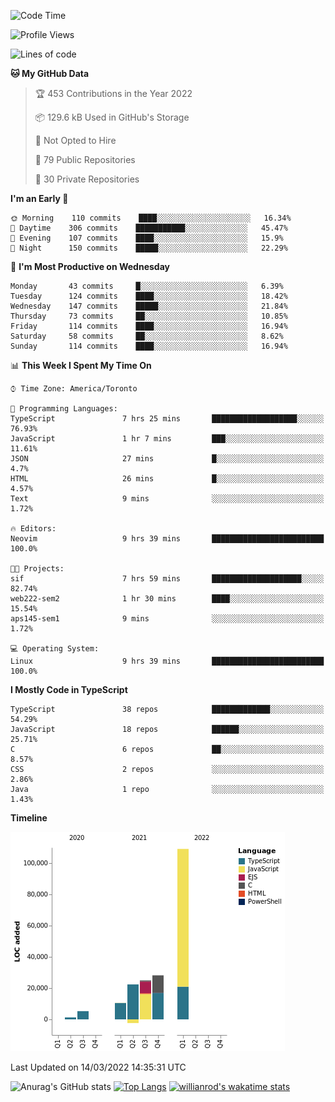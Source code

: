 <!--START_SECTION:waka-->
![Code Time](http://img.shields.io/badge/Code%20Time-185%20hrs%2026%20mins-blue)

![Profile Views](http://img.shields.io/badge/Profile%20Views-7-blue)

![Lines of code](https://img.shields.io/badge/From%20Hello%20World%20I%27ve%20Written-199%20Thousand%20lines%20of%20code-blue)

**🐱 My GitHub Data** 

> 🏆 453 Contributions in the Year 2022
 > 
> 📦 129.6 kB Used in GitHub's Storage 
 > 
> 🚫 Not Opted to Hire
 > 
> 📜 79 Public Repositories 
 > 
> 🔑 30 Private Repositories  
 > 
**I'm an Early 🐤** 

```text
🌞 Morning    110 commits    ████░░░░░░░░░░░░░░░░░░░░░   16.34% 
🌆 Daytime    306 commits    ███████████░░░░░░░░░░░░░░   45.47% 
🌃 Evening    107 commits    ████░░░░░░░░░░░░░░░░░░░░░   15.9% 
🌙 Night      150 commits    █████░░░░░░░░░░░░░░░░░░░░   22.29%

```
📅 **I'm Most Productive on Wednesday** 

```text
Monday       43 commits     █░░░░░░░░░░░░░░░░░░░░░░░░   6.39% 
Tuesday      124 commits    ████░░░░░░░░░░░░░░░░░░░░░   18.42% 
Wednesday    147 commits    █████░░░░░░░░░░░░░░░░░░░░   21.84% 
Thursday     73 commits     ██░░░░░░░░░░░░░░░░░░░░░░░   10.85% 
Friday       114 commits    ████░░░░░░░░░░░░░░░░░░░░░   16.94% 
Saturday     58 commits     ██░░░░░░░░░░░░░░░░░░░░░░░   8.62% 
Sunday       114 commits    ████░░░░░░░░░░░░░░░░░░░░░   16.94%

```


📊 **This Week I Spent My Time On** 

```text
⌚︎ Time Zone: America/Toronto

💬 Programming Languages: 
TypeScript               7 hrs 25 mins       ███████████████████░░░░░░   76.93% 
JavaScript               1 hr 7 mins         ███░░░░░░░░░░░░░░░░░░░░░░   11.61% 
JSON                     27 mins             █░░░░░░░░░░░░░░░░░░░░░░░░   4.7% 
HTML                     26 mins             █░░░░░░░░░░░░░░░░░░░░░░░░   4.57% 
Text                     9 mins              ░░░░░░░░░░░░░░░░░░░░░░░░░   1.72%

🔥 Editors: 
Neovim                   9 hrs 39 mins       █████████████████████████   100.0%

🐱‍💻 Projects: 
sif                      7 hrs 59 mins       ████████████████████░░░░░   82.74% 
web222-sem2              1 hr 30 mins        ████░░░░░░░░░░░░░░░░░░░░░   15.54% 
aps145-sem1              9 mins              ░░░░░░░░░░░░░░░░░░░░░░░░░   1.72%

💻 Operating System: 
Linux                    9 hrs 39 mins       █████████████████████████   100.0%

```

**I Mostly Code in TypeScript** 

```text
TypeScript               38 repos            █████████████░░░░░░░░░░░░   54.29% 
JavaScript               18 repos            ██████░░░░░░░░░░░░░░░░░░░   25.71% 
C                        6 repos             ██░░░░░░░░░░░░░░░░░░░░░░░   8.57% 
CSS                      2 repos             ░░░░░░░░░░░░░░░░░░░░░░░░░   2.86% 
Java                     1 repo              ░░░░░░░░░░░░░░░░░░░░░░░░░   1.43%

```


**Timeline**

![Chart not found](https://raw.githubusercontent.com/wise-introvert/wise-introvert/master/charts/bar_graph.png) 


 Last Updated on 14/03/2022 14:35:31 UTC
<!--END_SECTION:waka-->

![Anurag's GitHub stats](https://github-readme-stats.vercel.app/api?username=wise-introvert&count_private=true&show_icons=true)
[![Top Langs](https://github-readme-stats.vercel.app/api/top-langs/?username=wise-introvert&langs_count=10)](https://github.com/anuraghazra/github-readme-stats)
[![willianrod's wakatime stats](https://github-readme-stats.vercel.app/api/wakatime?username=wiseintrovert)](https://github.com/anuraghazra/github-readme-stats)
